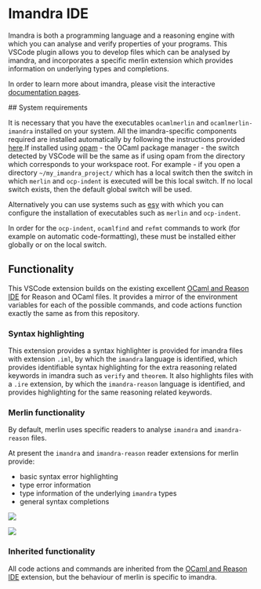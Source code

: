 # Imandra IDE

Imandra is both a programming language and a reasoning engine with which you can analyse and verify properties of your programs. This VSCode plugin allows you to develop files which can be analysed by imandra, and incorporates a specific merlin extension which provides information on underlying types and completions.

In order to learn more about imandra, please visit the interactive [documentation pages](https://docs.imandra.ai/imandra-docs/).

## System requirements

It is necessary that you have the executables `ocamlmerlin` and `ocamlmerlin-imandra` installed on your system. All the imandra-specific components required are installed automatically by following the instructions provided [here](https://docs.imandra.ai/imandra-docs-dev/notebooks/installation/).If installed using [opam](https://opam.ocaml.org/) - the OCaml package manager - the switch detected by VSCode will be the same as if using opam from the directory which corresponds to your workspace root. For example - if you open a directory `~/my_imandra_project/` which has a local switch then the switch in which `merlin` and `ocp-indent` is executed will be this local switch. If no local switch exists, then the default global switch will be used.

Alternatively you can use systems such as [esy](https://esy.sh/) with which you can configure the installation of executables such as `merlin` and `ocp-indent`.

In order for the `ocp-indent`, `ocamlfind` and `refmt` commands to work (for example on automatic code-formatting), these must be installed either globally or on the local switch.

## Functionality

This VSCode extension builds on the existing excellent [OCaml and Reason IDE](https://marketplace.visualstudio.com/items?itemName=freebroccolo.reasonml) for Reason and OCaml files. It provides a mirror of the environment variables for each of the possible commands, and code actions function exactly the same as from this repository.

### Syntax highlighting

This extension provides a syntax highlighter is provided for imandra files with extension `.iml`, by which the `imandra` language is identified, which provides identifiable syntax highlighting for the extra reasoning related keywords in imandra such as `verify` and `theorem`. It also highlights files with a `.ire` extension, by which the `imandra-reason` language is identified, and provides highlighting for the same reasoning related keywords.

### Merlin functionality

By default, merlin uses specific readers to analyse `imandra` and `imandra-reason` files.

At present the `imandra` and `imandra-reason` reader extensions for merlin provide:

* basic syntax error highlighting
* type error information
* type information of the underlying `imandra` types
* general syntax completions

![](https://storage.googleapis.com/imandra-assets/images/github/VS_code_documentation_gif/testImandraHover1.gif)

![](https://storage.googleapis.com/imandra-assets/images/github/VS_code_documentation_gif/testImandraCompletion.gif)

### Inherited functionality

All code actions and commands are inherited from the [OCaml and Reason IDE](https://marketplace.visualstudio.com/items?itemName=freebroccolo.reasonml) extension, but the behaviour of merlin is specific to imandra.

